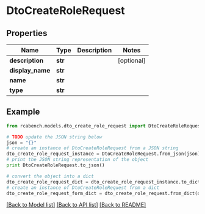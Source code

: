 # DtoCreateRoleRequest


## Properties

Name | Type | Description | Notes
------------ | ------------- | ------------- | -------------
**description** | **str** |  | [optional] 
**display_name** | **str** |  | 
**name** | **str** |  | 
**type** | **str** |  | 

## Example

```python
from rcabench.models.dto_create_role_request import DtoCreateRoleRequest

# TODO update the JSON string below
json = "{}"
# create an instance of DtoCreateRoleRequest from a JSON string
dto_create_role_request_instance = DtoCreateRoleRequest.from_json(json)
# print the JSON string representation of the object
print DtoCreateRoleRequest.to_json()

# convert the object into a dict
dto_create_role_request_dict = dto_create_role_request_instance.to_dict()
# create an instance of DtoCreateRoleRequest from a dict
dto_create_role_request_form_dict = dto_create_role_request.from_dict(dto_create_role_request_dict)
```
[[Back to Model list]](../README.md#documentation-for-models) [[Back to API list]](../README.md#documentation-for-api-endpoints) [[Back to README]](../README.md)


